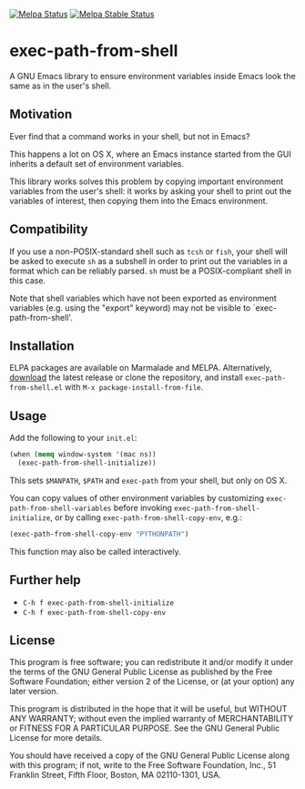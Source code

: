 [![Melpa Status](http://melpa.org/packages/exec-path-from-shell-badge.svg)](http://melpa.milkbox.net/#/exec-path-from-shell)
[![Melpa Stable Status](http://stable.melpa.org/packages/exec-path-from-shell-badge.svg)](http://stable.melpa.org/#/exec-path-from-shell)

exec-path-from-shell
=====================

A GNU Emacs library to ensure environment variables inside Emacs look
the same as in the user's shell.

Motivation
----------

Ever find that a command works in your shell, but not in Emacs?

This happens a lot on OS X, where an Emacs instance started from the GUI inherits a
default set of environment variables.

This library works solves this problem by copying important environment
variables from the user's shell: it works by asking your shell to print out the
variables of interest, then copying them into the Emacs environment.

Compatibility
-------------

If you use a non-POSIX-standard shell such as `tcsh` or `fish`, your
shell will be asked to execute `sh` as a subshell in order to print
out the variables in a format which can be reliably parsed. `sh` must
be a POSIX-compliant shell in this case.

Note that shell variables which have not been exported as environment
variables (e.g. using the "export" keyword) may not be visible to
`exec-path-from-shell'.

Installation
------------

ELPA packages are available on Marmalade and MELPA.  Alternatively, [download][]
the latest release or clone the repository, and install
`exec-path-from-shell.el` with `M-x package-install-from-file`.

Usage
-----

Add the following to your `init.el`:

```scheme
(when (memq window-system '(mac ns))
  (exec-path-from-shell-initialize))
```

This sets `$MANPATH`, `$PATH` and `exec-path` from your shell, but only on OS X.

You can copy values of other environment variables by customizing
`exec-path-from-shell-variables` before invoking
`exec-path-from-shell-initialize`, or by calling
`exec-path-from-shell-copy-env`, e.g.:

```scheme
(exec-path-from-shell-copy-env "PYTHONPATH")
```

This function may also be called interactively.

Further help
------------

* `C-h f exec-path-from-shell-initialize`
* `C-h f exec-path-from-shell-copy-env`

License
-------

This program is free software; you can redistribute it and/or modify it under
the terms of the GNU General Public License as published by the Free Software
Foundation; either version 2 of the License, or (at your option) any later
version.

This program is distributed in the hope that it will be useful, but WITHOUT ANY
WARRANTY; without even the implied warranty of MERCHANTABILITY or FITNESS FOR A
PARTICULAR PURPOSE.  See the GNU General Public License for more details.

You should have received a copy of the GNU General Public License along with
this program; if not, write to the Free Software Foundation, Inc., 51 Franklin
Street, Fifth Floor, Boston, MA 02110-1301, USA.

[download]: https://github.com/purcell/exec-path-from-shell/tags
